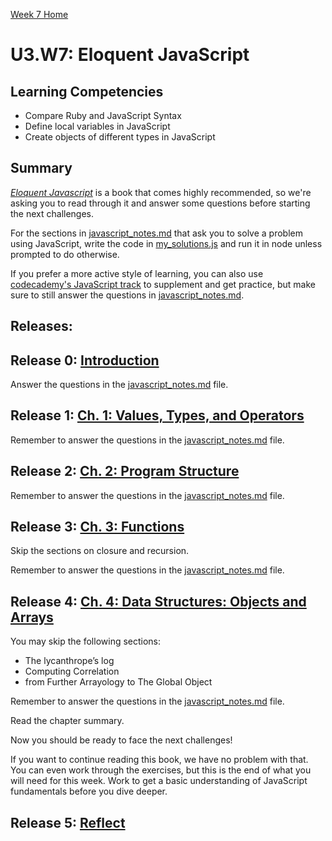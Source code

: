 [Week 7 Home](../)
# U3.W7: Eloquent JavaScript

## Learning Competencies
- Compare Ruby and JavaScript Syntax
- Define local variables in JavaScript
- Create objects of different types in JavaScript

## Summary
[*Eloquent Javascript*](http://eloquentjavascript.net/) is a book that comes highly recommended, so we're asking you to read through it and answer some questions before starting the next challenges.


For the sections in [javascript_notes.md](javascript_notes.md) that ask you to solve a problem using JavaScript, write the code in [my_solutions.js](my_solutions.js) and run it in node unless prompted to do otherwise.

If you prefer a more active style of learning, you can also use [codecademy's JavaScript track](http://www.codecademy.com/en/tracks/javascript) to supplement and get practice, but make sure to still answer the questions in [javascript_notes.md](javascript_notes.md).

## Releases:

## Release 0: [Introduction](http://eloquentjavascript.net/00_intro.html)

Answer the questions in the [javascript_notes.md](javascript_notes.md) file.

## Release 1: [Ch. 1: Values, Types, and Operators](http://eloquentjavascript.net/01_values.html)

Remember to answer the questions in the [javascript_notes.md](javascript_notes.md) file.

## Release 2: [Ch. 2: Program Structure](http://eloquentjavascript.net/02_program_structure.html)

Remember to answer the questions in the [javascript_notes.md](javascript_notes.md) file.

## Release 3: [Ch. 3: Functions](http://eloquentjavascript.net/03_functions.html)

Skip the sections on closure and recursion.

Remember to answer the questions in the [javascript_notes.md](javascript_notes.md) file.

## Release 4: [Ch. 4: Data Structures: Objects and Arrays](http://eloquentjavascript.net/04_data.html)

You may skip the following sections:
- The lycanthrope’s log
- Computing Correlation
- from Further Arrayology to The Global Object

Remember to answer the questions in the [javascript_notes.md](javascript_notes.md) file.

Read the chapter summary.

Now you should be ready to face the next challenges!

If you want to continue reading this book, we have no problem with that. You can even work through the exercises, but this is the end of what you will need for this week. Work to get a basic understanding of JavaScript fundamentals before you dive deeper.

## Release 5: [Reflect](https://github.com/Devbootcamp/phase-0-handbook/blob/master/coding-references/reflection-guidelines.md)
